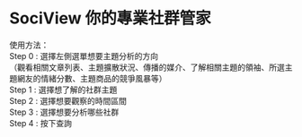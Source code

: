 # SociView 你的專業社群管家

使用方法：<br>
Step 0 : 選擇左側選單想要主題分析的方向<br>
（觀看相關文章列表、主題擴散狀況、傳播的媒介、了解相關主題的領袖、所選主題網友的情緒分數、主題商品的競爭風暴等）<br>
Step 1 : 選擇想了解的社群主題<br>
Step 2 : 選擇想要觀察的時間區間<br>
Step 3 : 選擇想要分析哪些社群<br>
Step 4 : 按下查詢<br>
